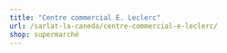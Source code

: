 ```yaml
---
title: "Centre commercial E. Leclerc"
url: /sarlat-la-caneda/centre-commercial-e-leclerc/
shop: supermarché
---
```

